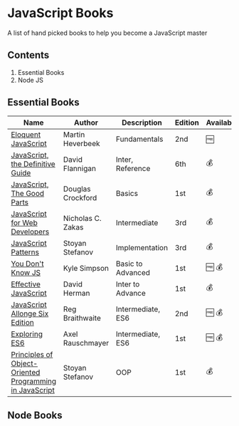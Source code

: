 # JavaScript Books

A list of hand picked books to help you become a JavaScript master

## Contents

1. Essential Books
2. Node JS

## Essential Books

| Name                               |   Author                  | Description|   Edition   | Availability |
| -----------------------------------|---------------------------|--------------|-----|--------------------|
| [Eloquent JavaScript](http://eloquentjavascript.net/)                | Martin Heverbeek          |  Fundamentals    |   2nd  |      :free:        |   
| [JavaScript, the Definitive Guide](http://shop.oreilly.com/product/9780596805531.do)   | David Flannigan           |  Inter, Reference| 6th |  :moneybag:    |
| [JavaScript, The Good Parts](http://shop.oreilly.com/product/9780596517748.do)         | Douglas Crockford         |  Basics       | 1st |      :moneybag:    | 
| [JavaScript for Web Developers](http://www.wrox.com/WileyCDA/WroxTitle/Professional-JavaScript-for-Web-Developers-3rd-Edition.productCd-1118222199.html)      | Nicholas C. Zakas         |  Intermediate    | 3rd |      :moneybag:    |
| [JavaScript Patterns](http://shop.oreilly.com/product/9780596806767.do)                | Stoyan Stefanov         |  Implementation    | 3rd |      :moneybag:    |
| [You Don't Know JS](http://shop.oreilly.com/category/get/kyle-simpson-kit.do)                  | Kyle Simpson           |   Basic to Advanced | 1st |      :free: :moneybag:    |
| [Effective JavaScript](https://www.amazon.com/Effective-JavaScript-Specific-Software-Development/dp/0321812182)               | David Herman           |  Inter to Advance    | 1st |      :moneybag:    |
| [JavaScript Allonge Six Edition](https://leanpub.com/javascriptallongesix)     | Reg Braithwaite        |  Intermediate, ES6   | 2nd |      :free: :moneybag:    |
| [Exploring ES6](https://leanpub.com/exploring-es6)                      | Axel Rauschmayer       |  Intermediate, ES6   | 1st |      :free: :moneybag:    |
| [Principles of Object-Oriented Programming in JavaScript](https://leanpub.com/oopinjavascript)                      | Stoyan Stefanov        |  OOP    | 1st |    :moneybag:    |

## Node Books
